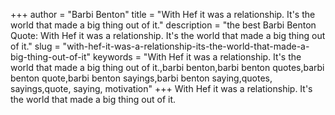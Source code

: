 +++
author = "Barbi Benton"
title = "With Hef it was a relationship. It's the world that made a big thing out of it."
description = "the best Barbi Benton Quote: With Hef it was a relationship. It's the world that made a big thing out of it."
slug = "with-hef-it-was-a-relationship-its-the-world-that-made-a-big-thing-out-of-it"
keywords = "With Hef it was a relationship. It's the world that made a big thing out of it.,barbi benton,barbi benton quotes,barbi benton quote,barbi benton sayings,barbi benton saying,quotes, sayings,quote, saying, motivation"
+++
With Hef it was a relationship. It's the world that made a big thing out of it.

